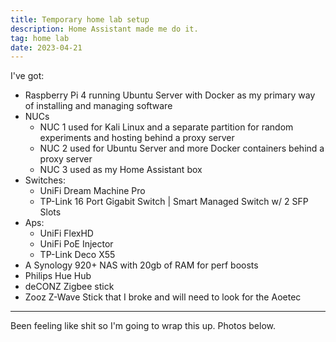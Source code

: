 ```yaml
---
title: Temporary home lab setup
description: Home Assistant made me do it.
tag: home lab
date: 2023-04-21
---
```


I've got:

- Raspberry Pi 4 running Ubuntu Server with Docker as my primary way of installing and managing software
- NUCs
    - NUC 1 used for Kali Linux and a separate partition for random experiments and hosting behind a proxy server
    - NUC 2 used for Ubuntu Server and more Docker containers behind a proxy server
    - NUC 3 used as my Home Assistant box
- Switches:
    - UniFi Dream Machine Pro
    - TP-Link 16 Port Gigabit Switch | Smart Managed Switch w/ 2 SFP Slots
- Aps:
    - UniFi FlexHD
    - UniFi PoE Injector
    - TP-Link Deco X55
- A Synology 920+ NAS with 20gb of RAM for perf boosts
- Philips Hue Hub
- deCONZ Zigbee stick
- Zooz Z-Wave Stick that I broke and will need to look for the Aoetec

---

Been feeling like shit so I'm going to wrap this up. Photos below.